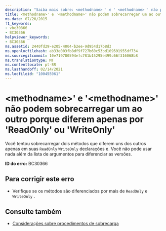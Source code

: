 ```yaml
---
description: "Saiba mais sobre: <methodname> ' e ' <methodname> ' não podem sobrecarregar cada um porque diferem em ' ReadOnly ' ou ' WriteOnly"
title: <methodname>' e '<methodname>' não podem sobrecarregar um ao outro porque diferem apenas por 'ReadOnly' ou 'WriteOnly'
ms.date: 07/20/2015
f1_keywords:
- vbc30366
- BC30366
helpviewer_keywords:
- BC30366
ms.assetid: 2440fd29-e205-4004-b2ee-9d954d17b8d3
ms.openlocfilehash: ab33e003fb8df9f727b60c53bd109591955df734
ms.sourcegitcommit: 10e719780594efc781b15295e499c66f316068b8
ms.translationtype: MT
ms.contentlocale: pt-BR
ms.lasthandoff: 02/14/2021
ms.locfileid: "100455061"
---
```

# <a name="methodname-and-methodname-cannot-overload-each-because-they-differ-by-readonly-or-writeonly"></a>\<methodname>' e '\<methodname>' não podem sobrecarregar um ao outro porque diferem apenas por 'ReadOnly' ou 'WriteOnly'

Você tentou sobrecarregar dois métodos que diferem uns dos outros apenas em suas `ReadOnly` `WriteOnly` declarações e. Você não pode usar nada além da lista de argumentos para diferenciar as versões.  
  
 **ID do erro:** BC30366  
  
## <a name="to-correct-this-error"></a>Para corrigir este erro  
  
- Verifique se os métodos são diferenciados por mais de `ReadOnly` e `WriteOnly` .  
  
## <a name="see-also"></a>Consulte também

- [Considerações sobre procedimentos de sobrecarga](../programming-guide/language-features/procedures/considerations-in-overloading-procedures.md)
